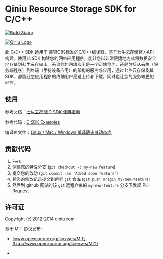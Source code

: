 # Qiniu Resource Storage SDK for C/C++

[![Build Status](https://github.com/qiniu/c-sdk/actions/workflows/ci.yml/badge.svg)](https://github.com/qiniu/c-sdk/actions/)

[![Qiniu Logo](http://devtools.qiniu.com/qiniu-logo.jpg)](http://qiniu.com/)

此 C/C++ SDK 适用于 兼容C89标准的C/C++编译器，基于七牛云存储官方API构建。使用此 SDK 构建您的网络应用程序，能让您以非常便捷地方式将数据安全地存储到七牛云存储上。无论您的网络应用是一个网站程序，还是包括从云端（服务端程序）到终端（手持设备应用）的架构的服务或应用，通过七牛云存储及其 SDK，都能让您应用程序的终端用户高速上传和下载，同时也让您的服务端更加轻盈。

## 使用

参考文档：[七牛云存储 C SDK 使用指南](http://developer.qiniu.com/docs/v6/sdk/c-sdk.html)

参考代码：[C SDK Examples](https://github.com/qiniu/c-sdk/tree/master/examples)

编译库文件：[Linux / Mac / Windows 编译静态或动态库](https://github.com/qiniu/c-sdk/wiki)

## 贡献代码

1. Fork
2. 创建您的特性分支 (`git checkout -b my-new-feature`)
3. 提交您的改动 (`git commit -am 'Added some feature'`)
4. 将您的修改记录提交到远程 `git` 仓库 (`git push origin my-new-feature`)
5. 然后到 github 网站的该 `git` 远程仓库的 `my-new-feature` 分支下发起 Pull Request



## 许可证

Copyright (c) 2012-2014 qiniu.com

基于 MIT 协议发布:

* [www.opensource.org/licenses/MIT](http://www.opensource.org/licenses/MIT)

* 

#
#
